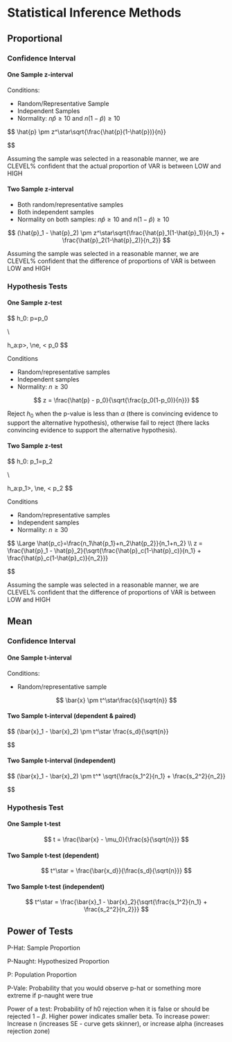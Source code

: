 # Statistical Inference Methods

## Proportional

### Confidence Interval

#### One Sample z-interval

Conditions:

- Random/Representative Sample
- Independent Samples
- Normality: $n\hat{p}\ge10$ and $n(1-\hat{p})\ge10$

$$
\hat{p} \pm z^\star\sqrt{\frac{\hat{p}(1-\hat{p})}{n}}

$$

Assuming the sample was selected in a reasonable manner, we are CLEVEL% confident that the actual proportion of VAR is between LOW and HIGH

#### Two Sample z-interval

- Both random/representative samples
- Both independent samples
- Normality on both samples: $n\hat{p}\ge10$ and $n(1-\hat{p})\ge10$

$$
(\hat{p}_1 - \hat{p}_2) \pm z^\star\sqrt{\frac{\hat{p}_1(1-\hat{p}_1)}{n_1} + \frac{\hat{p}_2(1-\hat{p}_2)}{n_2}}
$$

Assuming the sample was selected in a reasonable manner, we are CLEVEL% confident that the difference of proportions of VAR is between LOW and HIGH

### Hypothesis Tests

#### One Sample z-test

$$
h_0: p=p_0

\\

h_a:p>, \ne, < p_0
$$

Conditions

- Random/representative samples
- Independent samples
- Normality: $n \ge 30$

$$
z = \frac{\hat{p} - p_0}{\sqrt{\frac{p_0(1-p_0)}{n}}}
$$

Reject $h_0$ when the p-value is less than $\alpha$ (there is convincing evidence to support the alternative hypothesis), otherwise fail to reject (there lacks convincing evidence to support the alternative hypothesis).

#### Two Sample z-test

$$
h_0: p_1=p_2

\\

h_a:p_1>, \ne, < p_2
$$

Conditions

- Random/representative samples
- Independent samples
- Normality: $n \ge 30$

$$
\Large
\hat{p_c}=\frac{n_1\hat{p_1}+n_2\hat{p_2}}{n_1+n_2}
\\\\
z = \frac{\hat{p}_1 - \hat{p}_2}{\sqrt{\frac{\hat{p}_c(1-\hat{p}_c)}{n_1} + \frac{\hat{p}_c(1-\hat{p}_c)}{n_2}}}

$$

Assuming the sample was selected in a reasonable manner, we are CLEVEL% confident that the difference of proportions of VAR is between LOW and HIGH

## Mean

### Confidence Interval

#### One Sample t-interval

Conditions:

- Random/representative sample

$$
\bar{x} \pm t^\star\frac{s}{\sqrt{n}}
$$

#### Two Sample t-interval (dependent & paired)

$$
(\bar{x}_1 - \bar{x}_2) \pm t^\star \frac{s_d}{\sqrt{n}}

$$

#### Two Sample t-interval (independent)

$$
(\bar{x}_1 - \bar{x}_2) \pm t^* \sqrt{\frac{s_1^2}{n_1} + \frac{s_2^2}{n_2}}

$$

### Hypothesis Test

#### One Sample t-test

$$
t = \frac{\bar{x} - \mu_0}{\frac{s}{\sqrt{n}}}
$$

#### Two Sample t-test (dependent)

$$
t^\star = \frac{\bar{x_d}}{\frac{s_d}{\sqrt{n}}}
$$

#### Two Sample t-test (independent)

$$
t^\star = \frac{\bar{x}_1 - \bar{x}_2}{\sqrt{\frac{s_1^2}{n_1} + \frac{s_2^2}{n_2}}}
$$

## Power of Tests

P-Hat: Sample Proportion

P-Naught: Hypothesized Proportion

P: Population Proportion

P-Vale: Probability that you would observe p-hat or something more extreme if p-naught were true

Power of a test: Probability of h0 rejection when it is false or should be rejected $1-\beta$. Higher power indicates smaller beta. To increase power: Increase n (increases SE - curve gets skinner), or increase alpha (increases rejection zone)